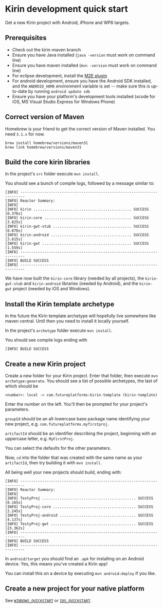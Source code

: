 # Kirin development quick start

Get a new Kirin project with Android, iPhone and WP8 targets.

## Prerequisites

* Check out the kirin-maven branch
* Ensure you have Java installed (`java -version` must work on command line)
* Ensure you have maven installed (`mvn -version` must work on command line)
* For eclipse development, install the [M2E plugin](http://eclipse.org/m2e/)
* For android development, ensure you have the Android SDK installed, and the `ANDROID_HOME` environment variable is set -- make sure this is up-to-date by running `android update sdk`
* Ensure you have your platform's development tools installed (xcode for iOS, MS Visual Studio Express for Windows Phone)

## Correct version of Maven
Homebrew is your friend to get the correct version of Maven installed.  You need `3.1.x` for now.

    brew install homebrew/versions/maven31
    brew link homebrew/versions/maven31

## Build the core kirin libraries

In the project's `src` folder execute `mvn install`.

You should see a bunch of compile logs, followed by a message similar to:

    [INFO] ------------------------------------------------------------------------
    [INFO] Reactor Summary:
    [INFO] 
    [INFO] kirin ............................................. SUCCESS [0.376s]
    [INFO] kirin-core ........................................ SUCCESS [3.825s]
    [INFO] kirin-gwt-stub .................................... SUCCESS [0.878s]
    [INFO] kirin-android ..................................... SUCCESS [3.615s]
    [INFO] kirin-gwt ......................................... SUCCESS [1.559s]
    [INFO] ------------------------------------------------------------------------
    [INFO] BUILD SUCCESS
    [INFO] ------------------------------------------------------------------------ 
    
We have now built the `kirin-core` library (needed by all projects), the `kirin-gwt-stub` and `kirin-android` libraries (needed by Android), and the `kirin-gwt` project (needed by iOS and Windows).

## Install the Kirin template archetype

In the future the Kirin template archetype will hopefully live somewhere like maven central.  Until then you need to install it locally yourself.

In the project's `archetype` folder execute `mvn install`.

You should see compile logs ending with
    
    [INFO] BUILD SUCCESS

## Create a new Kirin project
Create a new folder for your Kirin project.  Enter that folder, then execute `mvn archetype:generate`.  You should see a list of possible archetypes, the last of which should be 

    <number>: local -> com.futureplatforms:kirin-template (kirin-template)

Enter the number on the left.  You'll then be prompted for your project's parameters.  

`groupId` should be an all-lowercase base package name identifying your new project, e.g. `com.futureplatforms.myfirstproj`.  

`artifactId` should be an identifier describing the project, beginning with an uppercase letter, e.g. `MyFirstProj`.

You can select the defaults for the other parameters.

Now, `cd` into the folder that was created with the same name as your `artifactId`, then try building it with `mvn install`.

All being well your new projects should build, ending with:

    [INFO] ------------------------------------------------------------------------
    [INFO] Reactor Summary:
    [INFO] 
    [INFO] TestyProj ........................................... SUCCESS [0.165s]
    [INFO] TestyProj-core ...................................... SUCCESS [2.245s]
    [INFO] TestyProj-android ................................... SUCCESS [4.137s]
    [INFO] TestyProj-gwt ....................................... SUCCESS [23.362s]
    [INFO] ------------------------------------------------------------------------
    [INFO] BUILD SUCCESS
    [INFO] ------------------------------------------------------------------------

In `android/target` you should find an `.apk` for installing on an Android device.  Yes, this means you've created a Kirin app!

You can install this on a device by executing `mvn android:deploy` if you like.

## Create a new project for your native platform

See [`WINDOWS_QUICKSTART`](02-WINDOWS_QUICKSTART.md) or [`IOS_QUICKSTART`](03-IOS_QUICKSTART.md).

